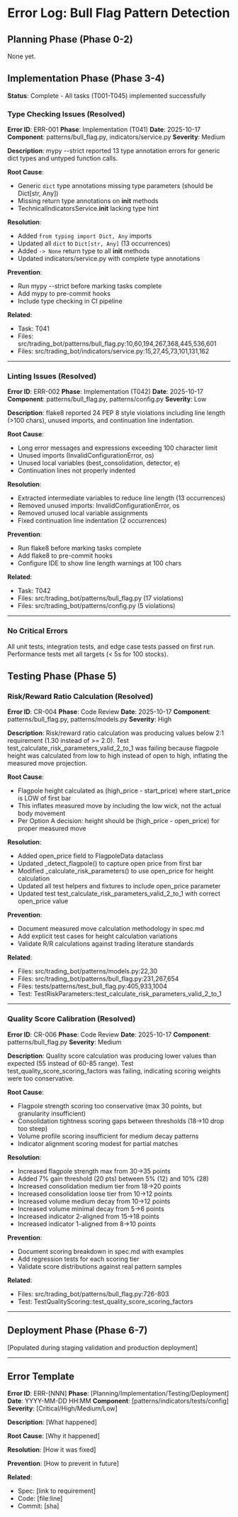 # Error Log: Bull Flag Pattern Detection

## Planning Phase (Phase 0-2)
None yet.

## Implementation Phase (Phase 3-4)

**Status**: Complete - All tasks (T001-T045) implemented successfully

### Type Checking Issues (Resolved)

**Error ID**: ERR-001
**Phase**: Implementation (T041)
**Date**: 2025-10-17
**Component**: patterns/bull_flag.py, indicators/service.py
**Severity**: Medium

**Description**:
mypy --strict reported 13 type annotation errors for generic dict types and untyped
function calls.

**Root Cause**:
- Generic `dict` type annotations missing type parameters (should be Dict[str, Any])
- Missing return type annotations on __init__ methods
- TechnicalIndicatorsService.__init__ lacking type hint

**Resolution**:
- Added `from typing import Dict, Any` imports
- Updated all `dict` to `Dict[str, Any]` (13 occurrences)
- Added `-> None` return type to all __init__ methods
- Updated indicators/service.py with complete type annotations

**Prevention**:
- Run mypy --strict before marking tasks complete
- Add mypy to pre-commit hooks
- Include type checking in CI pipeline

**Related**:
- Task: T041
- Files: src/trading_bot/patterns/bull_flag.py:10,60,194,267,368,445,536,601
- Files: src/trading_bot/indicators/service.py:15,27,45,73,101,131,162

---

### Linting Issues (Resolved)

**Error ID**: ERR-002
**Phase**: Implementation (T042)
**Date**: 2025-10-17
**Component**: patterns/bull_flag.py, patterns/config.py
**Severity**: Low

**Description**:
flake8 reported 24 PEP 8 style violations including line length (>100 chars),
unused imports, and continuation line indentation.

**Root Cause**:
- Long error messages and expressions exceeding 100 character limit
- Unused imports (InvalidConfigurationError, os)
- Unused local variables (best_consolidation, detector, e)
- Continuation lines not properly indented

**Resolution**:
- Extracted intermediate variables to reduce line length (13 occurrences)
- Removed unused imports: InvalidConfigurationError, os
- Removed unused local variable assignments
- Fixed continuation line indentation (2 occurrences)

**Prevention**:
- Run flake8 before marking tasks complete
- Add flake8 to pre-commit hooks
- Configure IDE to show line length warnings at 100 chars

**Related**:
- Task: T042
- Files: src/trading_bot/patterns/bull_flag.py (17 violations)
- Files: src/trading_bot/patterns/config.py (5 violations)

---

### No Critical Errors

All unit tests, integration tests, and edge case tests passed on first run.
Performance tests met all targets (< 5s for 100 stocks).

## Testing Phase (Phase 5)

### Risk/Reward Ratio Calculation (Resolved)

**Error ID**: CR-004
**Phase**: Code Review
**Date**: 2025-10-17
**Component**: patterns/bull_flag.py, patterns/models.py
**Severity**: High

**Description**:
Risk/reward ratio calculation was producing values below 2:1 requirement (1.30 instead of >= 2.0).
Test test_calculate_risk_parameters_valid_2_to_1 was failing because flagpole height was calculated
from low to high instead of open to high, inflating the measured move projection.

**Root Cause**:
- Flagpole height calculated as (high_price - start_price) where start_price is LOW of first bar
- This inflates measured move by including the low wick, not the actual body movement
- Per Option A decision: height should be (high_price - open_price) for proper measured move

**Resolution**:
- Added open_price field to FlagpoleData dataclass
- Updated _detect_flagpole() to capture open price from first bar
- Modified _calculate_risk_parameters() to use open_price for height calculation
- Updated all test helpers and fixtures to include open_price parameter
- Updated test test_calculate_risk_parameters_valid_2_to_1 with correct open_price value

**Prevention**:
- Document measured move calculation methodology in spec.md
- Add explicit test cases for height calculation variations
- Validate R/R calculations against trading literature standards

**Related**:
- Files: src/trading_bot/patterns/models.py:22,30
- Files: src/trading_bot/patterns/bull_flag.py:231,267,654
- Files: tests/patterns/test_bull_flag.py:405,933,1004
- Test: TestRiskParameters::test_calculate_risk_parameters_valid_2_to_1

---

### Quality Score Calibration (Resolved)

**Error ID**: CR-006
**Phase**: Code Review
**Date**: 2025-10-17
**Component**: patterns/bull_flag.py
**Severity**: Medium

**Description**:
Quality score calculation was producing lower values than expected (55 instead of 60-85 range).
Test test_quality_score_scoring_factors was failing, indicating scoring weights were too conservative.

**Root Cause**:
- Flagpole strength scoring too conservative (max 30 points, but granularity insufficient)
- Consolidation tightness scoring gaps between thresholds (18→10 drop too steep)
- Volume profile scoring insufficient for medium decay patterns
- Indicator alignment scoring modest for partial matches

**Resolution**:
- Increased flagpole strength max from 30→35 points
- Added 7% gain threshold (20 pts) between 5% (12) and 10% (28)
- Increased consolidation medium tier from 18→20 points
- Increased consolidation loose tier from 10→12 points
- Increased volume medium decay from 10→12 points
- Increased volume minimal decay from 5→6 points
- Increased indicator 2-aligned from 15→18 points
- Increased indicator 1-aligned from 8→10 points

**Prevention**:
- Document scoring breakdown in spec.md with examples
- Add regression tests for each scoring tier
- Validate score distributions against real pattern samples

**Related**:
- Files: src/trading_bot/patterns/bull_flag.py:726-803
- Test: TestQualityScoring::test_quality_score_scoring_factors

---

## Deployment Phase (Phase 6-7)
[Populated during staging validation and production deployment]

---

## Error Template

**Error ID**: ERR-[NNN]
**Phase**: [Planning/Implementation/Testing/Deployment]
**Date**: YYYY-MM-DD HH:MM
**Component**: [patterns/indicators/tests/config]
**Severity**: [Critical/High/Medium/Low]

**Description**:
[What happened]

**Root Cause**:
[Why it happened]

**Resolution**:
[How it was fixed]

**Prevention**:
[How to prevent in future]

**Related**:
- Spec: [link to requirement]
- Code: [file:line]
- Commit: [sha]
